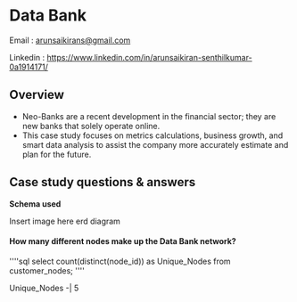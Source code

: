 # Data Bank #
Email : arunsaikirans@gmail.com

Linkedin : https://www.linkedin.com/in/arunsaikiran-senthilkumar-0a1914171/

## Overview ##
  * Neo-Banks are a recent development in the financial sector; they are new 
banks that solely operate online.
  * This case study focuses on metrics calculations, business growth, and smart 
data analysis to assist the company more accurately estimate and plan for the 
future.

## Case study questions & answers ##
**Schema used**

Insert image here erd diagram


#### How many different nodes make up the Data Bank network?
''''sql
select count(distinct(node_id)) as Unique_Nodes 
       from customer_nodes;
''''

Unique_Nodes
-|
5


